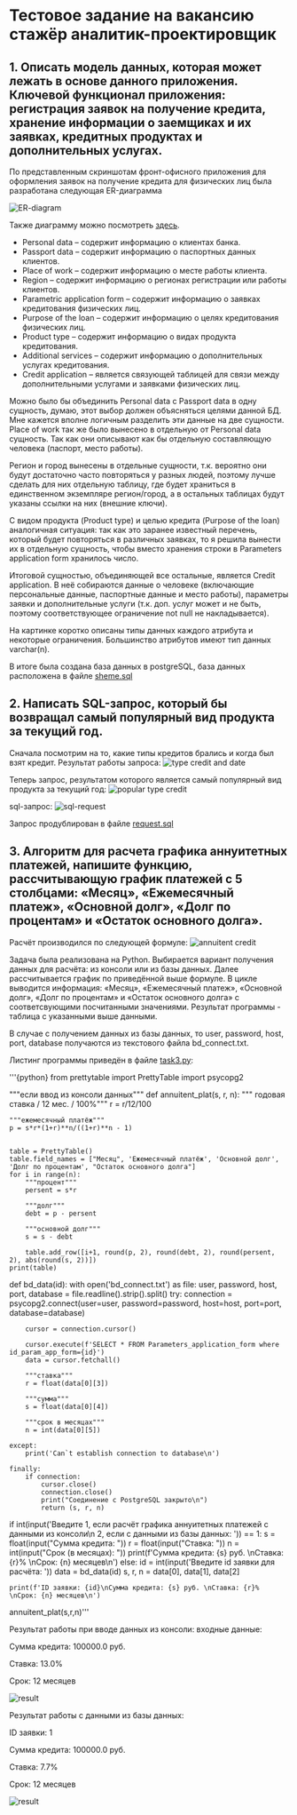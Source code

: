 # Тестовое задание на вакансию стажёр аналитик-проектировщик

## 1. Описать модель данных, которая может лежать в основе данного приложения. Ключевой функционал приложения: регистрация заявок на получение кредита, хранение информации о заемщиках и их заявках, кредитных продуктах и дополнительных услугах.

По представленным скриншотам фронт-офисного приложения для оформления заявок на получение кредита для физических лиц была разработана следующая ER-диаграмма

![ER-diagram](er-diagram.png)

Также диаграмму можно посмотреть [здесь](https://drive.google.com/file/d/1Oj5Bynor6z_cKa-MYC1-WDGlWHJY3d2F/view?usp=sharing).

*	Personal data – содержит информацию о клиентах банка.
*	Passport data – содержит информацию о паспортных данных клиентов.
*	Place of work – содержит информацию о месте работы клиента.
*	Region – содержит информацию о регионах регистрации или работы клиентов.
*	Parametric application form – содержит информацию о заявках кредитования физических лиц. 
*	Purpose of the loan – содержит информацию о целях кредитования физических лиц.
*	Product type – содержит информацию о видах продукта кредитования.
*	Additional services – содержит информацию о дополнительных услугах кредитования.
*	Credit application – является связующей таблицей для связи между дополнительными услугами и заявками физических лиц.

Можно было бы объединить Personal data с Passport data в одну сущность, думаю, этот выбор должен объясняться целями данной БД. Мне кажется вполне логичным разделить эти данные на две сущности. Place of work так же было вынесено в отдельную от Personal data сущность. Так как они описывают как бы отдельную составляющую человека (паспорт, место работы).

Регион и город вынесены в отдельные сущности, т.к. вероятно они будут достаточно часто повторяться у разных людей, поэтому лучше сделать для них отдельную таблицу, где будет храниться в единственном экземпляре регион/город, а в остальных таблицах будут указаны ссылки на них (внешние ключи).

С видом продукта (Product type) и целью кредита (Purpose of the loan) аналогичная ситуация: так как это заранее известный перечень, который будет повторяться в различных заявках, то я решила вынести их в отдельную сущность, чтобы вместо хранения строки в Parameters application form хранилось число.

Итоговой сущностью, объединяющей все остальные, является Credit application. В неё собираются данные о человеке (включающие персональные данные, паспортные данные и место работы), параметры заявки и дополнительные услуги (т.к. доп. услуг может и не быть, поэтому соответствующее ограничение not null не накладывается).

На картинке коротко описаны типы данных каждого атрибута и некоторые ограничения. Большинство атрибутов имеют тип данных varchar(n). 

В итоге была создана база данных в postgreSQL, база данных расположена в файле [sheme.sql](https://github.com/ksdtt/test_task/blob/main/sheme.sql)

## 2. Написать SQL-запрос, который бы возвращал самый популярный вид продукта за текущий год.
Сначала посмотрим на то, какие типы кредитов брались и когда был взят кредит. Результат работы запроса:
![type credit and date](type_credit&date.png)

Теперь запрос, результатом которого является самый популярный вид продукта за текущий год:
![popular type credit](result_request.png)

sql-запрос:
![sql-request](request.png)

Запрос продублирован в файле [request.sql](https://github.com/ksdtt/test_task/blob/main/request.sql)

## 3. Алгоритм для расчета графика аннуитетных платежей, напишите функцию, рассчитывающую график платежей с 5 столбцами: «Месяц», «Ежемесячный платеж», «Основной долг», «Долг по процентам» и «Остаток основного долга».

Расчёт производился по следующей формуле:
![annuitent credit](formula.png)

Задача была реализована на Python. Выбирается вариант получения данных для расчёта: из консоли или из базы данных. Далее рассчитывается график по приведённой выше формуле. В цикле выводится информация: «Месяц», «Ежемесячный платеж», «Основной долг», «Долг по процентам» и «Остаток основного долга» с соответсвующими посчитанными значениями. Результат программы - таблица с указанными выше данными.

В случае с получением данных из базы данных, то user, password, host, port, database получаются из текстового файла bd_connect.txt.

Листинг программы приведён в файле [task3.py](https://github.com/ksdtt/test_task/blob/main/task3.py):

'''{python}
from prettytable import PrettyTable
import psycopg2
    
"""если ввод из консоли данных"""
def annuitent_plat(s, r, n):
    """ годовая ставка / 12 мес. / 100%"""
    r = r/12/100 

    """ежемесячный платёж"""
    p = s*r*(1+r)**n/((1+r)**n - 1)


    table = PrettyTable()
    table.field_names = ["Месяц", 'Ежемесячный платёж', 'Основной долг', 'Долг по процентам', "Остаток основного долга"]
    for i in range(n):
        """процент"""
        persent = s*r

        """долг"""
        debt = p - persent

        """основной долг"""
        s = s - debt

        table.add_row([i+1, round(p, 2), round(debt, 2), round(persent, 2), abs(round(s, 2))])
    print(table)

def bd_data(id):
    with open('bd_connect.txt') as file:
        user, password, host, port, database = file.readline().strip().split()
    try:
        connection = psycopg2.connect(user=user,
                                  password=password,
                                  host=host,
                                  port=port,
                                  database=database)
        
        cursor = connection.cursor()

        cursor.execute(f'SELECT * FROM Parameters_application_form where id_param_app_form={id}')
        data = cursor.fetchall()

        """ставка"""
        r = float(data[0][3])

        """сумма"""
        s = float(data[0][4])

        """срок в месяцах"""
        n = int(data[0][5])

    except:
        print('Can`t establish connection to database\n')

    finally:
        if connection:
            cursor.close()
            connection.close()
            print("Соединение с PostgreSQL закрыто\n")
            return (s, r, n)


if int(input('Введите 1, если расчёт графика аннуитетных платежей с данными из консоли\n 2, если с данными из базы данных: ')) == 1:
    s = float(input("Сумма кредита: "))
    r = float(input("Ставка: "))
    n = int(input("Срок (в месяцах): "))
    print(f'Сумма кредита: {s} руб. \nСтавка: {r}% \nСрок: {n} месяцев\n')
else:
    id = int(input('Введите id заявки для расчёта: '))
    data = bd_data(id)
    s, r, n = data[0], data[1], data[2]

    print(f'ID заявки: {id}\nСумма кредита: {s} руб. \nСтавка: {r}% \nСрок: {n} месяцев\n')


annuitent_plat(s,r,n)'''
    
Результат работы при вводе данных из консоли:
входные данные:

Сумма кредита: 100000.0 руб.

Ставка: 13.0% 

Срок: 12 месяцев

![result](res_vvod.png)

Результат работы с данными из базы данных:

ID заявки: 1

Сумма кредита: 100000.0 руб.

Ставка: 7.7%

Срок: 12 месяцев

![result](res_bd.png)
